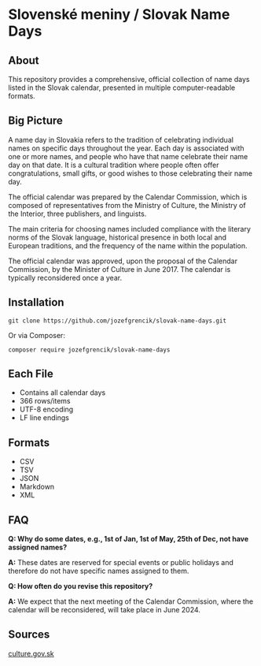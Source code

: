 # Slovenské meniny / Slovak Name Days

## About
This repository provides a comprehensive, official collection of name days listed in the Slovak calendar, presented in multiple computer-readable formats.

## Big Picture
A name day in Slovakia refers to the tradition of celebrating individual names on specific days throughout the year. Each day is associated with one or more names, and people who have that name celebrate their name day on that date. It is a cultural tradition where people often offer congratulations, small gifts, or good wishes to those celebrating their name day.

The official calendar was prepared by the Calendar Commission, which is composed of representatives from the Ministry of Culture, the Ministry of the Interior, three publishers, and linguists.

The main criteria for choosing names included compliance with the literary norms of the Slovak language, historical presence in both local and European traditions, and the frequency of the name within the population.

The official calendar was approved, upon the proposal of the Calendar Commission, by the Minister of Culture in June 2017. The calendar is typically reconsidered once a year.

## Installation
```shell
git clone https://github.com/jozefgrencik/slovak-name-days.git
```

Or via Composer:
```shell
composer require jozefgrencik/slovak-name-days
```

## Each File
- Contains all calendar days
- 366 rows/items
- UTF-8 encoding
- LF line endings

## Formats
- CSV
- TSV
- JSON
- Markdown
- XML

## FAQ
**Q: Why do some dates, e.g., 1st of Jan, 1st of May, 25th of Dec, not have assigned names?**

**A:** These dates are reserved for special events or public holidays and therefore do not have specific names assigned to them.

**Q: How often do you revise this repository?**

**A:** We expect that the next meeting of the Calendar Commission, where the calendar will be reconsidered, will take place in June 2024.

## Sources
[culture.gov.sk](https://www.culture.gov.sk/posobnost-ministerstva/statny-jazyk-narodnostne-mensiny-a-zahranicni-slovaci/statny-jazyk/kalendarova-komisia/oficialne-kalendarium/)
